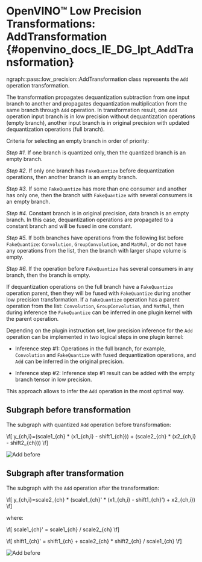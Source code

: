 # OpenVINO™ Low Precision Transformations: AddTransformation {#openvino_docs_IE_DG_lpt_AddTransformation}

ngraph::pass::low_precision::AddTransformation class represents the `Add` operation transformation.

The transformation propagates dequantization subtraction from one input branch to another and propagates dequantization multiplication from the same branch through `Add` operation. In transformation result, one `Add` operation input branch is in low precision without dequantization operations (empty branch), another input branch is in original precision with updated dequantization operations (full branch).

Criteria for selecting an empty branch in order of priority:

*Step #1.* If one branch is quantized only, then the quantized branch is an empty branch.

*Step #2.* If only one branch has `FakeQuantize` before dequantization operations, then another branch is an empty branch. 

*Step #3.* If some `FakeQuantize` has more than one consumer and another has only one, then the branch with `FakeQuantize` with several consumers is an empty branch.

*Step #4.* Constant branch is in original precision, data branch is an empty branch. In this case, dequantization operations are propagated to a constant branch and will be fused in one constant.

*Step #5.* If both branches have operations from the following list before `FakeQuantize`: `Convolution`, `GroupConvolution`, and `MatMul`, or do not have any operations from the list, then the branch with larger shape volume is empty.

*Step #6.* If the operation before `FakeQuantize` has several consumers in any branch, then the branch is empty.

If dequantization operations on the full branch have a `FakeQuantize` operation parent, then they will be fused with `FakeQuantize` during another low precision transformation. If a `FakeQuantize` operation has a parent operation from the list: `Convolution`, `GroupConvolution`, and `MatMul`, then during inference the `FakeQuantize` can be inferred in one plugin kernel with the parent operation.

Depending on the plugin instruction set, low precision inference for the `Add` operation can be implemented in two logical steps in one plugin kernel:

 * Inference step #1: Operations in the full branch, for example, `Convolution` and `FakeQuantize` with fused dequantization operations, and `Add` can be inferred in the original precision.

 * Inference step #2: Inference step #1 result can be added with the empty branch tensor in low precision.

This approach allows to infer the `Add` operation in the most optimal way.

## Subgraph before transformation
The subgraph with quantized `Add` operation before transformation:

\f[
y_{ch,i}=(scale1_{ch} * (x1_{ch,i} - shift1_{ch})) + (scale2_{ch} * (x2_{ch,i} - shift2_{ch}))
\f]

![Add before](img/add.common.png)

## Subgraph after transformation
The subgraph with the `Add` operation after the transformation:

\f[
y_{ch,i}=scale2_{ch} * (scale1_{ch}' * (x1_{ch,i} - shift1_{ch}') + x2_{ch,i})
\f]

where:

\f[
scale1_{ch}' = scale1_{ch} / scale2_{ch}
\f]

\f[
shift1_{ch}' = shift1_{ch} + scale2_{ch} * shift2_{ch} / scale1_{ch}
\f]

![Add before](img/add.transformed.png)